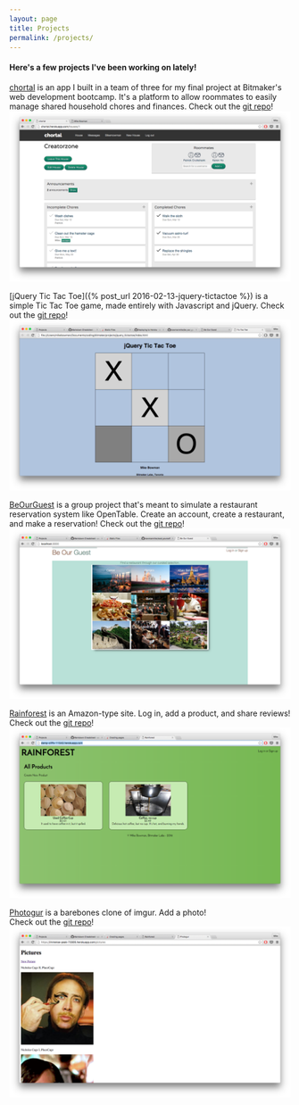 ```yaml
---
layout: page
title: Projects
permalink: /projects/
---
```


#### Here's a few projects I've been working on lately!

[chortal](http://chortal.herokuapp.com) is an app I built in a team of three for my final project at Bitmaker's web development bootcamp. It's a platform to allow roommates to easily manage shared household chores and finances.
Check out the [git repo](https://github.com/pcruiksh/rmmts)!
![chortal](/assets/chortal_screenshot.png)

[jQuery Tic Tac Toe]({% post_url 2016-02-13-jquery-tictactoe %}) is a simple Tic Tac Toe game, made entirely with Javascript and jQuery.
Check out the [git repo](https://github.com/bowmanmike/jquery_tictactoe)!
![jQuery Tic Tac Toe](/assets/tictactoe_screenshot.png)

[BeOurGuest](http://evening-reaches-50428.herokuapp.com) is a group project that's meant to simulate a restaurant reservation system like OpenTable. Create an account, create a restaurant, and make a reservation!
Check out the [git repo](http://github.com/bowmanmike/seatyourself)!
![BeOurGuest](/assets/beourguest_screenshot.png)

[Rainforest](http://damp-cliffs-11542.herokuapp.com/) is an Amazon-type site. Log in, add a product, and share reviews!  
Check out the  [git repo](https://github.com/bowmanmike/rainforest)!
![Rainforest](/assets/rainforest_screenshot.png)

[Photogur](https://immense-peak-73305.herokuapp.com/pictures) is a barebones clone of imgur. Add a photo!  
Check out the  [git repo](https://github.com/bowmanmike/photogur)!
![Photogur](/assets/photogur_screenshot.png)
